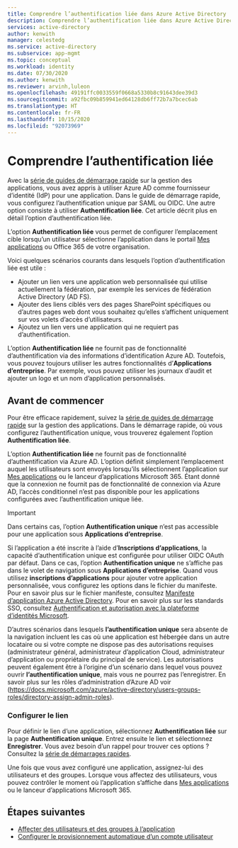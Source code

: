 ```yaml
---
title: Comprendre l’authentification liée dans Azure Active Directory
description: Comprendre l’authentification liée dans Azure Active Directory.
services: active-directory
author: kenwith
manager: celestedg
ms.service: active-directory
ms.subservice: app-mgmt
ms.topic: conceptual
ms.workload: identity
ms.date: 07/30/2020
ms.author: kenwith
ms.reviewer: arvinh,luleon
ms.openlocfilehash: 49191ffc0033559f0668a5330b8c91643dee39d3
ms.sourcegitcommit: a92fbc09b859941ed64128db6ff72b7a7bcec6ab
ms.translationtype: HT
ms.contentlocale: fr-FR
ms.lasthandoff: 10/15/2020
ms.locfileid: "92073969"
---
```

# <a name="understand-linked-sign-on"></a>Comprendre l’authentification liée

Avec la [série de guides de démarrage rapide](view-applications-portal.md) sur la gestion des applications, vous avez appris à utiliser Azure AD comme fournisseur d’identité (IdP) pour une application. Dans le guide de démarrage rapide, vous configurez l’authentification unique par SAML ou OIDC. Une autre option consiste à utiliser **Authentification liée**. Cet article décrit plus en détail l’option d’authentification liée.

L’option **Authentification liée** vous permet de configurer l’emplacement cible lorsqu’un utilisateur sélectionne l’application dans le portail [Mes applications](https://myapps.microsoft.com/) ou Office 365 de votre organisation.

Voici quelques scénarios courants dans lesquels l’option d’authentification liée est utile :
- Ajouter un lien vers une application web personnalisée qui utilise actuellement la fédération, par exemple les services de fédération Active Directory (AD FS).
- Ajouter des liens ciblés vers des pages SharePoint spécifiques ou d’autres pages web dont vous souhaitez qu’elles s’affichent uniquement sur vos volets d’accès d’utilisateurs.
- Ajoutez un lien vers une application qui ne requiert pas d’authentification. 
 
 L’option **Authentification liée** ne fournit pas de fonctionnalité d’authentification via des informations d’identification Azure AD. Toutefois, vous pouvez toujours utiliser les autres fonctionnalités d’**Applications d’entreprise**. Par exemple, vous pouvez utiliser les journaux d’audit et ajouter un logo et un nom d’application personnalisés.

## <a name="before-you-begin"></a>Avant de commencer

Pour être efficace rapidement, suivez la [série de guides de démarrage rapide](view-applications-portal.md) sur la gestion des applications. Dans le démarrage rapide, où vous configurez l’authentification unique, vous trouverez également l’option **Authentification liée**. 

L’option **Authentification liée** ne fournit pas de fonctionnalité d’authentification via Azure AD. L’option définit simplement l’emplacement auquel les utilisateurs sont envoyés lorsqu’ils sélectionnent l’application sur [Mes applications](https://myapps.microsoft.com/) ou le lanceur d’applications Microsoft 365.  Étant donné que la connexion ne fournit pas de fonctionnalité de connexion via Azure AD, l’accès conditionnel n’est pas disponible pour les applications configurées avec l’authentification unique liée.

> [!IMPORTANT] 
> Dans certains cas, l’option **Authentification unique** n’est pas accessible pour une application sous **Applications d’entreprise**. 
>
> Si l’application a été inscrite à l’aide d’**Inscriptions d’applications**, la capacité d’authentification unique est configurée pour utiliser OIDC OAuth par défaut. Dans ce cas, l’option **Authentification unique** ne s’affiche pas dans le volet de navigation sous **Applications d’entreprise**. Quand vous utilisez **inscriptions d’applications** pour ajouter votre application personnalisée, vous configurez les options dans le fichier du manifeste. Pour en savoir plus sur le fichier manifeste, consultez [Manifeste d’application Azure Active Directory](https://docs.microsoft.com/azure/active-directory/develop/reference-app-manifest). Pour en savoir plus sur les standards SSO, consultez [Authentification et autorisation avec la plateforme d’identités Microsoft](https://docs.microsoft.com/azure/active-directory/develop/authentication-vs-authorization#authentication-and-authorization-using-microsoft-identity-platform). 
>
> D’autres scénarios dans lesquels **l’authentification unique** sera absente de la navigation incluent les cas où une application est hébergée dans un autre locataire ou si votre compte ne dispose pas des autorisations requises (administrateur général, administrateur d’application Cloud, administrateur d’application ou propriétaire du principal de service). Les autorisations peuvent également être à l’origine d’un scénario dans lequel vous pouvez ouvrir **l’authentification unique**, mais vous ne pourrez pas l’enregistrer. En savoir plus sur les rôles d’administration d’Azure AD voir (https://docs.microsoft.com/azure/active-directory/users-groups-roles/directory-assign-admin-roles).

### <a name="configure-link"></a>Configurer le lien

Pour définir le lien d’une application, sélectionnez **Authentification liée** sur la page **Authentification unique**. Entrez ensuite le lien et sélectionnez **Enregistrer**. Vous avez besoin d’un rappel pour trouver ces options ? Consultez la [série de démarrages rapides](view-applications-portal.md).
 
Une fois que vous avez configuré une application, assignez-lui des utilisateurs et des groupes. Lorsque vous affectez des utilisateurs, vous pouvez contrôler le moment où l’application s’affiche dans [Mes applications](https://myapps.microsoft.com/) ou le lanceur d’applications Microsoft 365.

## <a name="next-steps"></a>Étapes suivantes

- [Affecter des utilisateurs et des groupes à l’application](methods-for-assigning-users-and-groups.md)
- [Configurer le provisionnement automatique d’un compte utilisateur](../app-provisioning/configure-automatic-user-provisioning-portal.md)
